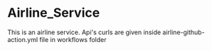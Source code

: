 # Airline_Service
This is an airline service.
Api's curls are given inside airline-github-action.yml file in workflows folder
